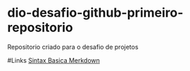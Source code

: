 # dio-desafio-github-primeiro-repositorio
Repositorio criado para o desafio de projetos

#Links
[Sintax Basica Merkdown](https://www.youtube.com/)
